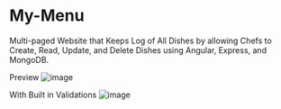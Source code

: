 # My-Menu
Multi-paged Website that Keeps Log of All Dishes by allowing Chefs to Create, Read, Update, and Delete Dishes using Angular, Express, and MongoDB.

Preview
![image](https://user-images.githubusercontent.com/25292047/65408521-51e25400-dd9a-11e9-9d00-988ac7bcec0b.png)

With Built in Validations
![image](https://user-images.githubusercontent.com/25292047/65408478-34ad8580-dd9a-11e9-9f46-b546b1d53942.png)
